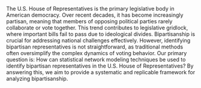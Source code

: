 The U.S. House of Representatives is the primary legislative body in American democracy. Over recent decades, it has become increasingly partisan, meaning that members of opposing political parties rarely collaborate or vote together. This trend contributes to legislative gridlock, where important bills fail to pass due to ideological divides. Bipartisanship is crucial for addressing national challenges effectively. However, identifying bipartisan representatives is not straightforward, as traditional methods often oversimplify the complex dynamics of voting behavior. Our primary question is: How can statistical network modeling techniques be used to identify bipartisan representatives in the U.S. House of Representatives? By answering this, we aim to provide a systematic and replicable framework for analyzing bipartisanship.
